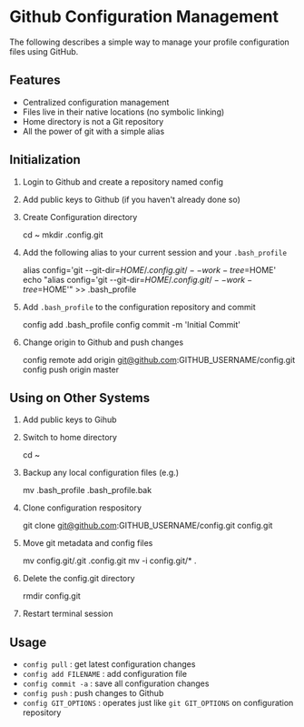 Github Configuration Management
===============================

The following describes a simple way to manage your profile
configuration files using GitHub.

Features
--------
 * Centralized configuration management
 * Files live in their native locations (no symbolic linking)
 * Home directory is not a Git repository
 * All the power of git with a simple alias

Initialization
--------------

1. Login to Github and create a repository named config
2. Add public keys to Github (if you haven't already done so)
3. Create Configuration directory

    cd ~
    mkdir .config.git

4. Add the following alias to your current session and your `.bash_profile`

    alias config='git --git-dir=$HOME/.config.git/ --work-tree=$HOME'
    echo "alias config='git --git-dir=$HOME/.config.git/ --work-tree=$HOME'" >> .bash_profile

5. Add `.bash_profile` to the configuration repository and commit

    config add .bash_profile
    config commit -m 'Initial Commit'

6. Change origin to Github and push changes

    config remote add origin git@github.com:GITHUB_USERNAME/config.git
    config push origin master

Using on Other Systems
----------------------

1. Add public keys to Gihub
2. Switch to home directory

    cd ~

3. Backup any local configuration files (e.g.)

    mv .bash_profile .bash_profile.bak

4. Clone configuration respository

    git clone git@github.com:GITHUB_USERNAME/config.git config.git

5. Move git metadata and config files

    mv config.git/.git .config.git
    mv -i config.git/* .

6. Delete the config.git directory

    rmdir config.git

7. Restart terminal session

Usage
-----

  * `config pull` : get latest configuration changes
  * `config add FILENAME` : add configuration file
  * `config commit -a` : save all configuration changes
  * `config push` : push changes to Github
  * `config GIT_OPTIONS` : operates just like `git GIT_OPTIONS` on configuration repository

